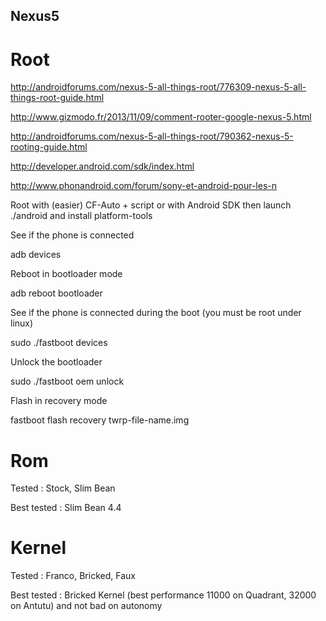 Nexus5
------

Root
====

http://androidforums.com/nexus-5-all-things-root/776309-nexus-5-all-things-root-guide.html

http://www.gizmodo.fr/2013/11/09/comment-rooter-google-nexus-5.html

http://androidforums.com/nexus-5-all-things-root/790362-nexus-5-rooting-guide.html

http://developer.android.com/sdk/index.html

http://www.phonandroid.com/forum/sony-et-android-pour-les-n


Root with (easier)
CF-Auto  + script
or with
Android SDK then launch ./android and install platform-tools

See if the phone is connected

adb devices

Reboot in bootloader mode

adb reboot bootloader

See if the phone is connected during the boot (you must be root under linux)

sudo ./fastboot devices

Unlock the bootloader

sudo ./fastboot oem unlock

Flash in recovery mode

fastboot flash recovery twrp-file-name.img


Rom
===

Tested : Stock, Slim Bean

Best tested : Slim Bean 4.4 

Kernel
======

Tested : Franco, Bricked, Faux

Best tested : Bricked Kernel (best performance 11000 on Quadrant, 32000 on Antutu) and not bad on autonomy

